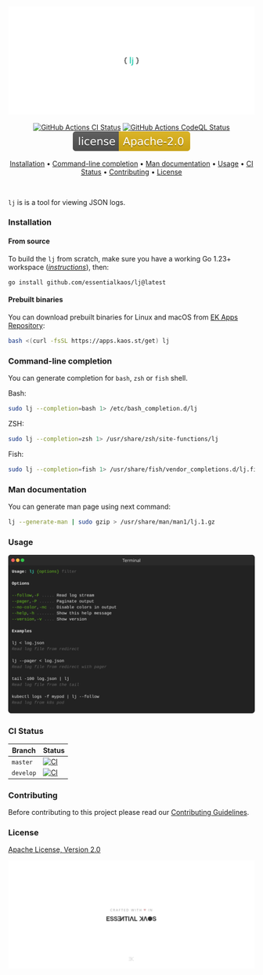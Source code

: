<p align="center"><a href="#readme"><img src=".github/images/card.svg"/></a></p>

<p align="center">
  <a href="https://kaos.sh/w/lj/ci-push"><img src="https://kaos.sh/w/lj/ci-push.svg" alt="GitHub Actions CI Status" /></a>
  <a href="https://kaos.sh/w/lj/codeql"><img src="https://kaos.sh/w/lj/codeql.svg" alt="GitHub Actions CodeQL Status" /></a>
  <a href="#license"><img src=".github/images/license.svg"/></a>
</p>

<p align="center"><a href="#installation">Installation</a> • <a href="#command-line-completion">Command-line completion</a> • <a href="#man-documentation">Man documentation</a> • <a href="#usage">Usage</a> • <a href="#ci-status">CI Status</a> • <a href="#contributing">Contributing</a> • <a href="#license">License</a></p>

<br/>

`lj` is is a tool for viewing JSON logs.

### Installation

#### From source

To build the `lj` from scratch, make sure you have a working Go 1.23+ workspace (_[instructions](https://go.dev/doc/install)_), then:

```
go install github.com/essentialkaos/lj@latest
```

#### Prebuilt binaries

You can download prebuilt binaries for Linux and macOS from [EK Apps Repository](https://apps.kaos.st/lj/latest):

```bash
bash <(curl -fsSL https://apps.kaos.st/get) lj
```

### Command-line completion

You can generate completion for `bash`, `zsh` or `fish` shell.

Bash:
```bash
sudo lj --completion=bash 1> /etc/bash_completion.d/lj
```

ZSH:
```bash
sudo lj --completion=zsh 1> /usr/share/zsh/site-functions/lj
```

Fish:
```bash
sudo lj --completion=fish 1> /usr/share/fish/vendor_completions.d/lj.fish
```

### Man documentation

You can generate man page using next command:

```bash
lj --generate-man | sudo gzip > /usr/share/man/man1/lj.1.gz
```

### Usage

<p align="center"><img src=".github/images/usage.svg"/></p>

### CI Status

| Branch | Status |
|--------|----------|
| `master` | [![CI](https://kaos.sh/w/lj/ci-push.svg?branch=master)](https://kaos.sh/w/lj/ci-push?query=branch:master) |
| `develop` | [![CI](https://kaos.sh/w/lj/ci-push.svg?branch=develop)](https://kaos.sh/w/lj/ci-push?query=branch:develop) |

### Contributing

Before contributing to this project please read our [Contributing Guidelines](https://github.com/essentialkaos/contributing-guidelines#contributing-guidelines).

### License

[Apache License, Version 2.0](http://www.apache.org/licenses/LICENSE-2.0)

<p align="center"><a href="https://kaos.dev"><img src="https://raw.githubusercontent.com/essentialkaos/.github/refs/heads/master/images/ekgh.svg"/></a></p>
